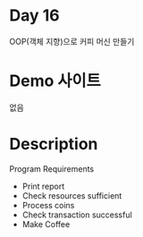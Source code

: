 # Day 16
OOP(객체 지향)으로 커피 머신 만들기

# Demo 사이트
없음

# Description
Program Requirements
- Print report
- Check resources sufficient
- Process coins
- Check transaction successful
- Make Coffee